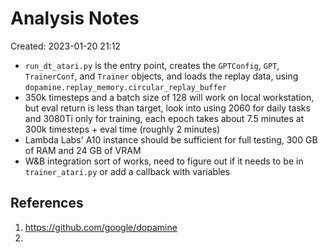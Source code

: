 # Analysis Notes
Created: 2023-01-20 21:12
* `run_dt_atari.py` is the entry point, creates the `GPTConfig`, `GPT`, `TrainerConf`, and `Trainer` objects, and loads the replay data, using `dopamine.replay_memory.circular_replay_buffer`
* 350k timesteps and a batch size of 128 will work on local workstation, but eval return is less than target, look into using 2060 for daily tasks and 3080Ti only for training, each epoch takes about 7.5 minutes at 300k timesteps + eval time (roughly 2 minutes)
* Lambda Labs' A10 instance should be sufficient for full testing, 300 GB of RAM and 24 GB of VRAM
* W&B integration sort of works, need to figure out if it needs to be in `trainer_atari.py` or add a callback with variables
 
## References
1. https://github.com/google/dopamine
2. 